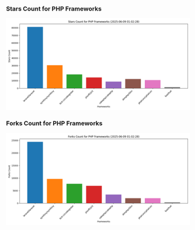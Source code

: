 ### Stars Count for PHP Frameworks

![Stars Chart](./archive/charts/20250609010228_stars_count.png)

### Forks Count for PHP Frameworks

![Forks Chart](./archive/charts/20250609010228_forks_count.png)

